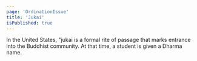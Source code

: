```yaml
---
page: 'OrdinationIssue'
title: 'Jukai'
isPublished: true
---
```


In the United States, "jukai is a formal rite of passage that marks entrance into the Buddhist community. At that time, a student is given a Dharma name.
